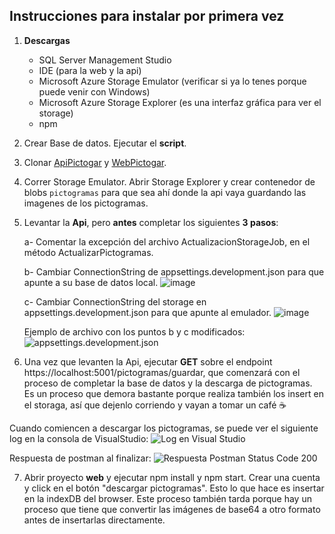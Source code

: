 ## Instrucciones para instalar por primera vez

1) **Descargas**
	- SQL Server Management Studio
	- IDE (para la web y la api)
	- Microsoft Azure Storage Emulator (verificar si ya lo tenes porque puede venir con Windows)
	- Microsoft Azure Storage Explorer (es una interfaz gráfica para ver el storage)
	- npm

2) Crear Base de datos. Ejecutar el **script**.

3) Clonar [ApiPictogar](https://github.com/utn-pfinal-g104/pictogramas-api.git) y [WebPictogar](https://github.com/utn-pfinal-g104/pictogramas-web.git).

4) Correr Storage Emulator. Abrir Storage Explorer y crear contenedor de blobs `pictogramas` para que sea ahí donde la api vaya guardando las imagenes de los pictogramas.

5) Levantar la **Api**, pero **antes** completar los siguientes **3 pasos**:
	
	a- Comentar la excepción del archivo ActualizacionStorageJob, en el método ActualizarPictogramas.
	
	b- Cambiar ConnectionString de appsettings.development.json para que apunte a su base de datos local.
	![image](https://user-images.githubusercontent.com/26606912/186019466-171c22b9-7ed0-4b75-8a8e-f578d281b27c.png)

	c- Cambiar ConnectionString del storage en appsettings.development.json para que apunte al emulador.
	![image](https://user-images.githubusercontent.com/26606912/186019642-1268fd69-799c-4bd2-a90d-654a8b8d8b17.png)

	Ejemplo de archivo con los puntos b y c modificados:
	![appsettings.development.json](https://user-images.githubusercontent.com/26606912/186031924-8cbbb8a1-7ef0-4c3b-a6c9-9cdf165fdd64.png)


6) Una vez que levanten la Api, ejecutar **GET** sobre el endpoint https://localhost:5001/pictogramas/guardar, que comenzará con el proceso de completar la base de datos y la descarga de pictogramas. Es un proceso que demora bastante porque realiza también los insert en el storaga, así que dejenlo corriendo y vayan a tomar un café ☕

Cuando comiencen a descargar los pictogramas, se puede ver el siguiente log en la consola de VisualStudio:
![Log en Visual Studio](https://user-images.githubusercontent.com/26606912/186018838-8f303a9a-db71-4d51-afa3-dd4486dc83c8.png)

Respuesta de postman al finalizar:
![Respuesta Postman Status Code 200](https://user-images.githubusercontent.com/26606912/186031421-6feb751f-7d92-4d3c-88e6-03d846db0636.png)


7) Abrir proyecto **web** y ejecutar npm install y npm start. Crear una cuenta y click en el botón "descargar pictogramas". Esto lo que hace es insertar en la indexDB del browser. Este proceso también tarda porque hay un proceso que tiene que convertir las imágenes de base64 a otro formato antes de insertarlas directamente.
